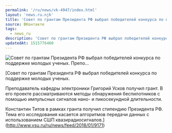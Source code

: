 ```yaml
---
permalink: '/ru/news/vk-4947/index.html'
layout: 'news.ru.njk'
title: 'Совет по грантам Президента РФ выбрал победителей конкурса по поддержке молодых ученых.   Препо…'
source: ВКонтакте
tags:
  - news_ru
description: 'Совет по грантам Президента РФ выбрал победителей конкурса по поддержке молодых ученых.   Препо…'
updatedAt: 1515776460
---
```

![Совет по грантам Президента РФ выбрал победителей конкурса по поддержке молодых ученых.   Препо…](https://sun9-24.userapi.com/c840431/v840431658/44bc1/zycu6I4QboI.jpg)

[Совет по грантам Президента РФ выбрал победителей конкурса по поддержке молодых ученых.

Преподаватель кафедры электроники Григорий Усков получил грант. В его проекте рассматриваются методы обнаружения беспилотников с помощью импульсных сигналов нано- и пикосекундной длительности.

Константин Титов в рамках гранта получил стипендию Президента РФ. Тема его исследования касается алгоритмов передачи данных с использованием СШП квазирадиосигналов.](http://www.vsu.ru/ru/news/feed/2018/01/9171)
